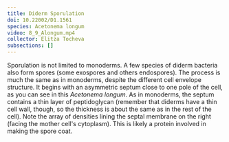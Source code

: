 ```yaml
---
title: Diderm Sporulation
doi: 10.22002/D1.1561
species: Acetonema longum
video: 8_9_Alongum.mp4
collector: Elitza Tocheva
subsections: []
---
```


Sporulation is not limited to monoderms. A few species of diderm bacteria also form spores (some exospores and others endospores). The process is much the same as in monoderms, despite the different cell envelope structure. It begins with an asymmetric septum close to one pole of the cell, as you can see in this *Acetonema longum*. As in monoderms, the septum contains a thin layer of peptidoglycan (remember that diderms have a thin cell wall, though, so the thickness is about the same as in the rest of the cell). Note the array of densities lining the septal membrane on the right (facing the mother cell's cytoplasm). This is likely a protein involved in making the spore coat.

